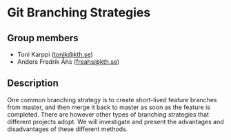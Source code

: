 # Git Branching Strategies

## Group members

- Toni Karppi (tonik@kth.se)
- Anders Fredrik Åhs (freahs@kth.se)

## Description

One common branching strategy is to create short-lived feature branches from master, and then merge it back to master as soon as the feature is completed. There are however other types of branching strategies that different projects adopt. We will investigate and present the advantages and disadvantages of these different methods.
